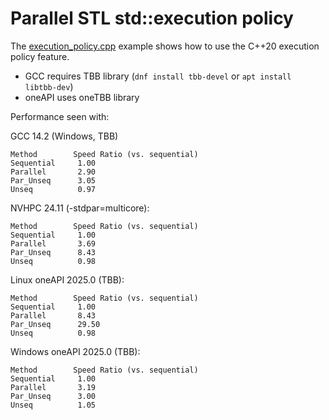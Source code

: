 # Parallel STL std::execution policy

The
[execution_policy.cpp](./cpp20/execution_policy.cpp)
example shows how to use the C++20 execution policy feature.

* GCC requires TBB library (`dnf install tbb-devel` or `apt install libtbb-dev`)
* oneAPI uses oneTBB library

Performance seen with:

GCC 14.2 (Windows, TBB)

```
Method        Speed Ratio (vs. sequential)
Sequential     1.00
Parallel       2.90
Par_Unseq      3.05
Unseq          0.97
```

NVHPC 24.11 (-stdpar=multicore):

```
Method        Speed Ratio (vs. sequential)
Sequential     1.00
Parallel       3.69
Par_Unseq      8.43
Unseq          0.98
```

Linux oneAPI 2025.0 (TBB):

```
Method        Speed Ratio (vs. sequential)
Sequential     1.00
Parallel       8.43
Par_Unseq      29.50
Unseq          0.98
```

Windows oneAPI 2025.0 (TBB):

```
Method        Speed Ratio (vs. sequential)
Sequential     1.00
Parallel       3.19
Par_Unseq      3.00
Unseq          1.05
```

